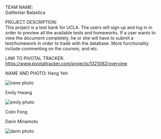 TEAM NAME:	
Gattlestar Balastica

PROJECT DESCRIPTION:	
	This project is a test bank for UCLA. The users will sign up and log in in order to preview all the available tests and homeworks. If a user wants to view the document completely, he or she will have to submit a test/homework in order to trade with the database. More functionality include commenting on the courses, and etc.

LINK TO PIVOTAL TRACKER:	https://www.pivotaltracker.com/projects/1321082/overview

NAME AND PHOTO:
Hang Yeh

![irene photo](https://avatars2.githubusercontent.com/u/4880571?v=3&s=460)

Emily Hwang

![emily photo](https://avatars3.githubusercontent.com/u/4028447?v=3&s=460)

Colin Fong

Darin Minamoto

![darin photo](http://i.imgur.com/UYkTc74.jpg)

